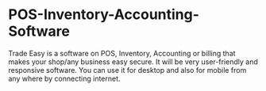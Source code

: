 # POS-Inventory-Accounting-Software
Trade Easy is a software on POS, Inventory, Accounting or billing that makes your shop/any business easy secure. It will be very user-friendly and responsive software. You can use it for desktop and also for mobile from any where by connecting internet.
